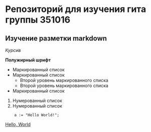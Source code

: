 # Репозиторий для изучения гита группы 351016

##   Изучение разметки markdown

*Курсив*

**Полужирный шрифт**
* Маркированный список
* Маркированный список 
    * Второй уровень маркированного списка
    * Второй уровень маркированного списка
* Маркированный список 

1. Нумерованный список 
1. Нумерованный список 

```pascal1
    a := "Hello World!";
```

[Hello, World](/HTML/index.html)

